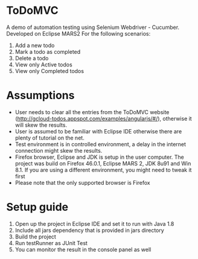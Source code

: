 # ToDoMVC
A demo of automation testing using Selenium Webdriver - Cucumber. Developed on Eclipse MARS2
For the following scenarios:
  1. Add a new todo
  2. Mark a todo as completed
  3. Delete a todo
  4. View only Active todos
  5. View only Completed todos


Assumptions
===========
- User needs to clear all the entries from the ToDoMVC website (http://gcloud-todos.appspot.com/examples/angularjs/#/), otherwise it will skew the results.
- User is assumed to be familiar with Eclipse IDE otherwise there are plenty of tutorial on the net.
- Test environment is in controlled environment, a delay in the internet connection might skew the results.
- Firefox browser, Eclipse and JDK is setup in the user computer. The project was build on Firefox 46.0.1, Eclipse MARS 2, JDK 8u91 and Win 8.1. If you are using a different environment, you might need to tweak it first
- Please note that the only supported browser is Firefox

Setup guide
===========
1. Open up the project in Eclipse IDE and set it to run with Java 1.8
2. Include all jars dependency that is provided in jars directory
3. Build the project
4. Run testRunner as JUnit Test
5. You can monitor the result in the console panel as well

